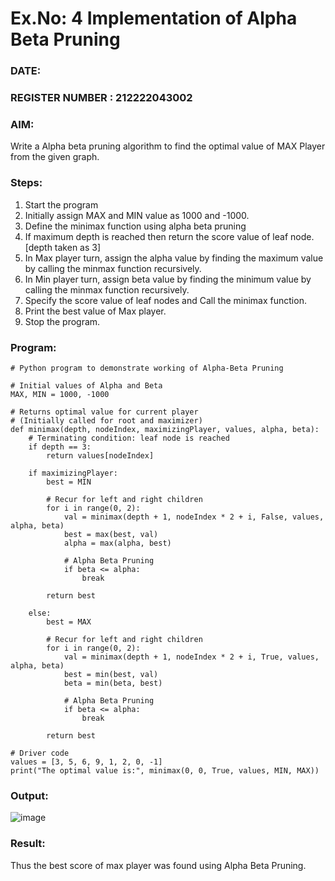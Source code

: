 # Ex.No: 4   Implementation of Alpha Beta Pruning 
### DATE:                                                                            
### REGISTER NUMBER : 212222043002
### AIM: 
Write a Alpha beta pruning algorithm to find the optimal value of MAX Player from the given graph.
### Steps:
1. Start the program
2. Initially  assign MAX and MIN value as 1000 and -1000.
3.  Define the minimax function  using alpha beta pruning
4.  If maximum depth is reached then return the score value of leaf node. [depth taken as 3]
5.  In Max player turn, assign the alpha value by finding the maximum value by calling the minmax function recursively.
6.  In Min player turn, assign beta value by finding the minimum value by calling the minmax function recursively.
7.  Specify the score value of leaf nodes and Call the minimax function.
8.  Print the best value of Max player.
9.  Stop the program. 

### Program:
```
# Python program to demonstrate working of Alpha-Beta Pruning

# Initial values of Alpha and Beta
MAX, MIN = 1000, -1000

# Returns optimal value for current player
# (Initially called for root and maximizer)
def minimax(depth, nodeIndex, maximizingPlayer, values, alpha, beta):
    # Terminating condition: leaf node is reached
    if depth == 3:
        return values[nodeIndex]

    if maximizingPlayer:
        best = MIN

        # Recur for left and right children
        for i in range(0, 2):
            val = minimax(depth + 1, nodeIndex * 2 + i, False, values, alpha, beta)
            best = max(best, val)
            alpha = max(alpha, best)

            # Alpha Beta Pruning
            if beta <= alpha:
                break

        return best

    else:
        best = MAX

        # Recur for left and right children
        for i in range(0, 2):
            val = minimax(depth + 1, nodeIndex * 2 + i, True, values, alpha, beta)
            best = min(best, val)
            beta = min(beta, best)

            # Alpha Beta Pruning
            if beta <= alpha:
                break

        return best

# Driver code
values = [3, 5, 6, 9, 1, 2, 0, -1]
print("The optimal value is:", minimax(0, 0, True, values, MIN, MAX))

```
### Output:
![image](https://github.com/user-attachments/assets/8cea57b9-794b-48e1-adef-ea0ba64d817c)



### Result:
Thus the best score of max player was found using Alpha Beta Pruning.
